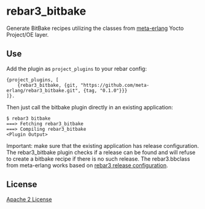 # rebar3_bitbake

Generate BitBake recipes utilizing the classes from [meta-erlang](https://github.com/joaohf/meta-erlang) Yocto Project/OE layer.


## Use

Add the plugin as `project_plugins` to your rebar config:

    {project_plugins, [
        {rebar3_bitbake, {git, "https://github.com/meta-erlang/rebar3_bitbake.git", {tag, "0.1.0"}}}
    ]}.

Then just call the bitbake plugin directly in an existing application:


    $ rebar3 bitbake
    ===> Fetching rebar3_bitbake
    ===> Compiling rebar3_bitbake
    <Plugin Output>

Important: make sure that the existing application has release configuration. The rebar3_bitbake plugin checks if a release can be found and will refuse to create a bitbake recipe if there is no such release. The rebar3.bbclass from meta-erlang works based on [rebar3 release configuration](http://rebar3.org/docs/deployment/releases/).


## License

[Apache 2 License](https://github.com/joaohf/edocmermaid/LICENSE)